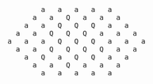 <pre>
        a   a   a   a   a        
      a   a   Q   a   a   a      
    a   a   Q   Q   Q   a   a    
  a   a   Q   Q   Q   a   a   a  
a   a   a   Q   Q   Q   a   a   a
  a   a   Q   Q   Q   Q   a   a  
    a   Q   a   Q   Q   a   a    
      a   a   Q   a   a   a      
        a   a   a   a   a        
</pre>
